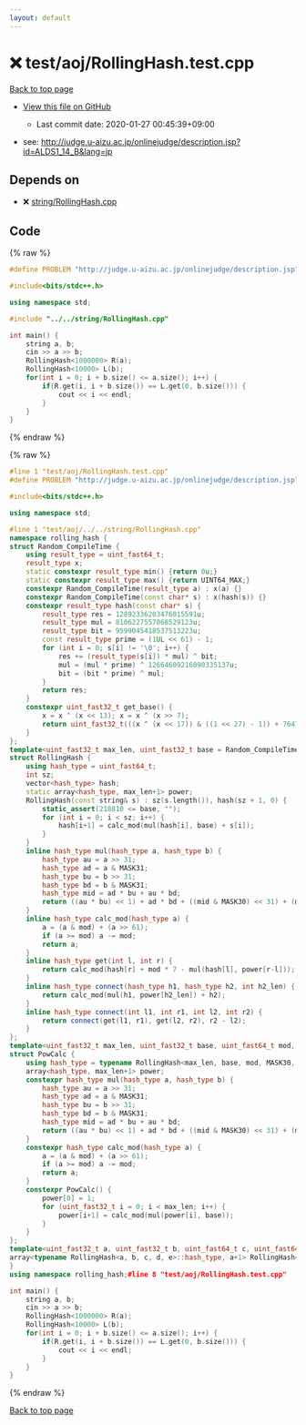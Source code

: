 ```yaml
---
layout: default
---
```


<!-- mathjax config similar to math.stackexchange -->
<script type="text/javascript" async
  src="https://cdnjs.cloudflare.com/ajax/libs/mathjax/2.7.5/MathJax.js?config=TeX-MML-AM_CHTML">
</script>
<script type="text/x-mathjax-config">
  MathJax.Hub.Config({
    TeX: { equationNumbers: { autoNumber: "AMS" }},
    tex2jax: {
      inlineMath: [ ['$','$'] ],
      processEscapes: true
    },
    "HTML-CSS": { matchFontHeight: false },
    displayAlign: "left",
    displayIndent: "2em"
  });
</script>

<script type="text/javascript" src="https://cdnjs.cloudflare.com/ajax/libs/jquery/3.4.1/jquery.min.js"></script>
<script src="https://cdn.jsdelivr.net/npm/jquery-balloon-js@1.1.2/jquery.balloon.min.js" integrity="sha256-ZEYs9VrgAeNuPvs15E39OsyOJaIkXEEt10fzxJ20+2I=" crossorigin="anonymous"></script>
<script type="text/javascript" src="../../../assets/js/copy-button.js"></script>
<link rel="stylesheet" href="../../../assets/css/copy-button.css" />


# :x: test/aoj/RollingHash.test.cpp

<a href="../../../index.html">Back to top page</a>

* <a href="{{ site.github.repository_url }}/blob/master/test/aoj/RollingHash.test.cpp">View this file on GitHub</a>
    - Last commit date: 2020-01-27 00:45:39+09:00


* see: <a href="http://judge.u-aizu.ac.jp/onlinejudge/description.jsp?id=ALDS1_14_B&lang=jp">http://judge.u-aizu.ac.jp/onlinejudge/description.jsp?id=ALDS1_14_B&lang=jp</a>


## Depends on

* :x: <a href="../../../library/string/RollingHash.cpp.html">string/RollingHash.cpp</a>


## Code

<a id="unbundled"></a>
{% raw %}
```cpp
#define PROBLEM "http://judge.u-aizu.ac.jp/onlinejudge/description.jsp?id=ALDS1_14_B&lang=jp"

#include<bits/stdc++.h>

using namespace std;

#include "../../string/RollingHash.cpp"

int main() {
	string a, b;
	cin >> a >> b;
	RollingHash<1000000> R(a);
	RollingHash<10000> L(b);
	for(int i = 0; i + b.size() <= a.size(); i++) {
		if(R.get(i, i + b.size()) == L.get(0, b.size())) {
			cout << i << endl;
		}
	}
}
```
{% endraw %}

<a id="bundled"></a>
{% raw %}
```cpp
#line 1 "test/aoj/RollingHash.test.cpp"
#define PROBLEM "http://judge.u-aizu.ac.jp/onlinejudge/description.jsp?id=ALDS1_14_B&lang=jp"

#include<bits/stdc++.h>

using namespace std;

#line 1 "test/aoj/../../string/RollingHash.cpp"
namespace rolling_hash {
struct Random_CompileTime {
	using result_type = uint_fast64_t;
	result_type x;
	static constexpr result_type min() {return 0u;}
	static constexpr result_type max() {return UINT64_MAX;}
	constexpr Random_CompileTime(result_type a) : x(a) {}
	constexpr Random_CompileTime(const char* s) : x(hash(s)) {}
	constexpr result_type hash(const char* s) {
		result_type res = 12892336203476015591u;
		result_type mul = 8106227557068529123u;
		result_type bit = 9599045418537513223u;
		const result_type prime = (1UL << 61) - 1;
		for (int i = 0; s[i] != '\0'; i++) {
			res += (result_type(s[i]) * mul) ^ bit;
			mul = (mul * prime) ^ 12664609216090335137u;
			bit = (bit * prime) ^ mul;
		}
		return res;
	}
	constexpr uint_fast32_t get_base() {
		x = x ^ (x << 13); x = x ^ (x >> 7);
		return uint_fast32_t(((x ^ (x << 17)) & ((1 << 27) - 1)) + 7647103u);
	}
};
template<uint_fast32_t max_len, uint_fast32_t base = Random_CompileTime(__TIME__).get_base(), uint_fast64_t mod = (1UL << 61) - 1, uint_fast64_t MASK30 = (1UL << 30) - 1, uint_fast64_t MASK31 = (1UL << 31) - 1>
struct RollingHash {
	using hash_type = uint_fast64_t;
	int sz;
	vector<hash_type> hash;
	static array<hash_type, max_len+1> power;
	RollingHash(const string& s) : sz(s.length()), hash(sz + 1, 0) {
		static_assert(218810 <= base, "");
		for (int i = 0; i < sz; i++) {
			hash[i+1] = calc_mod(mul(hash[i], base) + s[i]);
		}
	}
	inline hash_type mul(hash_type a, hash_type b) {
		hash_type au = a >> 31;
		hash_type ad = a & MASK31;
		hash_type bu = b >> 31;
		hash_type bd = b & MASK31;
		hash_type mid = ad * bu + au * bd;
		return ((au * bu) << 1) + ad * bd + ((mid & MASK30) << 31) + (mid >> 30);
	}
	inline hash_type calc_mod(hash_type a) {
		a = (a & mod) + (a >> 61);
		if (a >= mod) a -= mod;
		return a;
	}
	inline hash_type get(int l, int r) {
		return calc_mod(hash[r] + mod * 7 - mul(hash[l], power[r-l]));
	}
	inline hash_type connect(hash_type h1, hash_type h2, int h2_len) {
		return calc_mod(mul(h1, power[h2_len]) + h2);
	}
	inline hash_type connect(int l1, int r1, int l2, int r2) {
		return connect(get(l1, r1), get(l2, r2), r2 - l2);
	}
};
template<uint_fast32_t max_len, uint_fast32_t base, uint_fast64_t mod, uint_fast64_t MASK30, uint_fast64_t MASK31>
struct PowCalc {
	using hash_type = typename RollingHash<max_len, base, mod, MASK30, MASK31>::hash_type;
	array<hash_type, max_len+1> power;
	constexpr hash_type mul(hash_type a, hash_type b) {
		hash_type au = a >> 31;
		hash_type ad = a & MASK31;
		hash_type bu = b >> 31;
		hash_type bd = b & MASK31;
		hash_type mid = ad * bu + au * bd;
		return ((au * bu) << 1) + ad * bd + ((mid & MASK30) << 31) + (mid >> 30);
	}
	constexpr hash_type calc_mod(hash_type a) {
		a = (a & mod) + (a >> 61);
		if (a >= mod) a -= mod;
		return a;
	}
	constexpr PowCalc() {
		power[0] = 1;
		for (uint_fast32_t i = 0; i < max_len; i++) {
			power[i+1] = calc_mod(mul(power[i], base));
		}
	}
};
template<uint_fast32_t a, uint_fast32_t b, uint_fast64_t c, uint_fast64_t d, uint_fast64_t e>
array<typename RollingHash<a, b, c, d, e>::hash_type, a+1> RollingHash<a, b, c, d, e>::power = PowCalc<a, b, c, d, e>().power;
} 
using namespace rolling_hash;#line 8 "test/aoj/RollingHash.test.cpp"

int main() {
	string a, b;
	cin >> a >> b;
	RollingHash<1000000> R(a);
	RollingHash<10000> L(b);
	for(int i = 0; i + b.size() <= a.size(); i++) {
		if(R.get(i, i + b.size()) == L.get(0, b.size())) {
			cout << i << endl;
		}
	}
}
```
{% endraw %}

<a href="../../../index.html">Back to top page</a>

